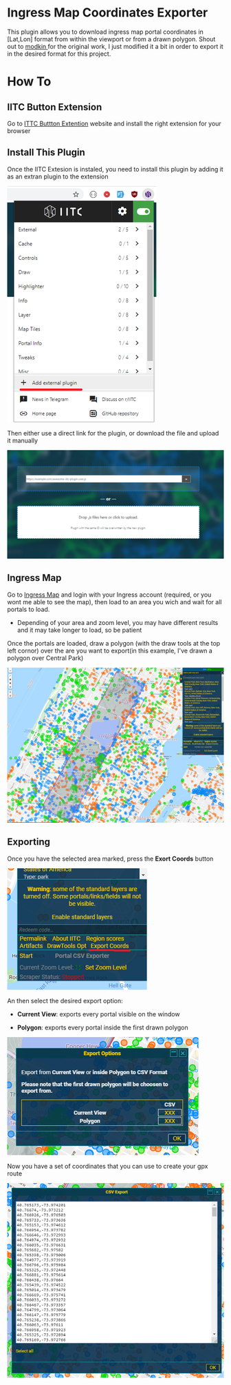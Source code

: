 # Ingress Map Coordinates Exporter

This plugin allows you to download ingress map portal coordinates in [Lat,Lon] format from within the viewport or from a drawn polygon. Shout out to [ modkin ](https://github.com/modkin/Ingress-IITC-Multi-Export) for the original work, I just modified it a bit in order to export it in the desired format for this project.


# How To

## IITC Button Extension
Go to [ITTC Buttton Extention](https://iitc.app/download_desktop.html) website and install the right extension for your browser


## Install This Plugin

Once the IITC Extesion is instaled, you need to install this plugin by adding it as an extran plugin to the extension

![](images/1.png)

Then either use a direct link for the plugin, or download the file and upload it manually

![](images/2.png)

## Ingress Map

Go to [Ingress Map](https://intel.ingress.com/intel) and login with your Ingress account (required, or you wont me able to see the map), then load to an area you wich and wait for all portals to load. 
* Depending of your area and zoom level, you may have different results and it may take longer to load, so be patient

Once the portals are loaded, draw a polygon (with the draw tools at the top left cornor) over the are you want to export(in this example, I've drawn a polygon over Central Park)


![](images/3.png)


## Exporting

Once you have the selected area marked, press the **Exort Coords** button

![](images/4.png)

An then select the desired export option:

* **Current View**: exports every portal visible on the window

* **Polygon**: exports every portal inside the first drawn polygon

![](images/5.png)

Now you have a set of coordinates that you can use to create your gpx route

![](images/6.png)